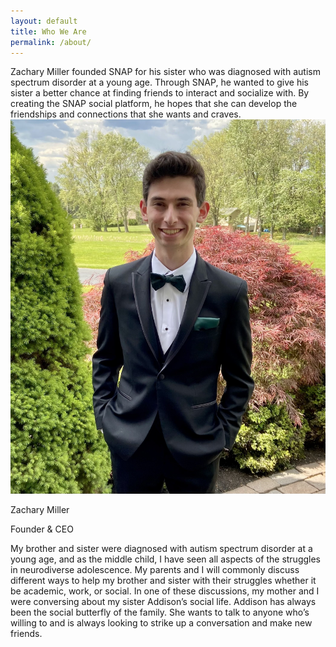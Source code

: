 ```yaml
---
layout: default
title: Who We Are
permalink: /about/
---
```

<div class="border border-dark rounded bg-whitesmoke container-sm mb-3">
    <div class="p-4">
        Zachary Miller founded SNAP for his sister who was diagnosed with autism spectrum disorder at a young age. Through SNAP, he wanted to give his sister a better chance at finding friends to interact and socialize with. By creating the SNAP social platform, he hopes that she can develop the friendships and connections that she wants and craves.
    </div>
</div>

<div class="border border-dark rounded bg-whitesmoke mb-3">
    <div class="container p-4">
        <div class="row">
            <div class="col-12 col-lg-3">
                <img src="./../assets/Miller_Profile.jpeg" alt="Zachary Miller" class="w-100">
            </div>
            <div class="col-12 col-lg-9">
                <p class="fw-bolder mb-0">Zachary Miller</p>
                <p class="fst-italic mt-0">Founder & CEO</p>
                <p>My brother and sister were diagnosed with autism spectrum disorder at a young age, and as the middle child, I have seen all aspects of the struggles in neurodiverse adolescence. My parents and I will commonly discuss different ways to help my brother and sister with their struggles whether it be academic, work, or social. In one of these discussions, my mother and I were conversing about my sister Addison’s social life. Addison has always been the social butterfly of the family. She wants to talk to anyone who’s willing to and is always looking to strike up a conversation and make new friends.</p>
            </div>
        </div>
    </div>
</div>